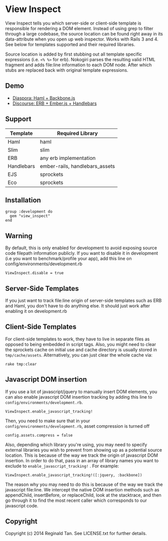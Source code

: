 View Inspect
============

View Inspect tells you which server-side or client-side template is responsible for rendering a DOM element. Instead of using grep to filter through a large codebase, the source location can be found right away in its data-attribute when you open up web inspector. Works with Rails 3 and 4. See below for templates supported and their required libraries.

Source location is added by first stubbing out all template specific expressions (i.e. `<% %>` for erb). Nokogiri parses the resulting valid HTML fragment and adds file:line information to each DOM node. After which stubs are replaced back with original template expressions.

Demo
----
- [Diaspora:   Haml + Backbone.js](https://i.imgur.com/bhK6lap.png)
- [Discourse:  ERB + Ember.js + Handlebars](http://i.imgur.com/mD7sQ2m.png)

Support
----
| Template                | Required Library       |
| ----------------------- | ---------------------- |
| Haml                    | haml                   |
| Slim                    | slim                   |
| ERB                     | any erb implementation |
| Handlebars              | ember-rails, handlebars_assets          |
| EJS                     | sprockets              |
| Eco                     | sprockets              |


Installation
----

    group :development do
      gem "view_inspect"
    end

Warning
----

By default, this is only enabled for development to avoid exposing source code filepath information publicly. If you want to disable it in development (i.e you want to benchmark/profile your app), add this line on config/environments/development.rb

    ViewInspect.disable = true

Server-Side Templates
----

If you just want to track file:line origin of server-side templates such as ERB and Haml, you don't have to do anything else. It should just work after enabling it on development.rb

Client-Side Templates
----

For client-side templates to work, they have to live in separate files as opposed to being embedded in script tags. Also, you might need to clear the sprockets cache on initial use and cache directory is usually stored in `tmp/cache/assets`. Alternatively, you can just clear the whole cache via:

    rake tmp:clear

Javascript DOM insertion
----

If you use a lot of javascript/jquery to manually insert DOM elements, you can also enable javascript DOM insertion tracking by adding this line to `config/environments/development.rb`.

    ViewInspect.enable_javascript_tracking!

Then, you need to make sure that in your `config/environments/development.rb`, asset compression is turned off

    config.assets.compress = false

Also, depending which library you're using, you may need to specify external libraries you wish to prevent from showing up as a potential source location. This is because of the way we track the origin of javascript DOM insertion. In order to do that, pass in an array of library names you want to exclude to `enable_javascript_tracking!` . For example:

    ViewInspect.enable_javascript_tracking!([:jquery, :backbone])


The reason why you may need to do this is because of the way we track the javascript file:line. We intercept the native DOM insertion methods such as appendChild, insertBefore, or replaceChild, look at the stacktrace, and then go through it to find the most recent caller which corresponds to our javascript code.



Copyright
----

Copyright (c) 2014 Reginald Tan. See LICENSE.txt for
further details.

